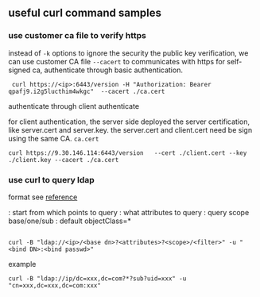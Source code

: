 ## useful curl command samples 


### use customer ca file to verify https 

instead of `-k` options to ignore the security the public key verification, we can use customer CA file `--cacert` to communicates 
with https for self-signed ca, authenticate through basic authentication. 

```
 curl https://<ip>:6443/version -H "Authorization: Bearer qpafj9.i2g5lucthim4wkgc"  --cacert ./ca.cert
```

authenticate through client authenticate 

for client authentication, the server side deployed the server certification, like server.cert and server.key. the server.cert and client.cert need be sign using the same CA. `ca.cert`

```
curl https://9.30.146.114:6443/version   --cert ./client.cert --key ./client.key --cacert ./ca.cert

```

### use curl to query ldap

format see [reference](https://docs.oracle.com/cd/E19396-01/817-7616/ldurl.html)

<base dn>: start from which points to query
<attributes>: what attributes to query
<scope>: query scope base/one/sub
<filter>: default objectClass=*
 
 
```

curl -B "ldap://<ip>/<base dn>?<attributes>?<scope>/<filter>" -u "<bind DN>:<bind passwd>"

```
example 

```
curl -B "ldap://ip/dc=xxx,dc=com?*?sub?uid=xxx" -u "cn=xxx,dc=xxx,dc=com:xxx"

```

